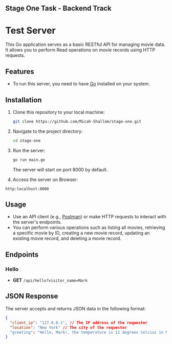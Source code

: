 ## Stage One Task - Backend Track

# Test Server

This Go application serves as a basic RESTful API for managing movie data. It allows you to perform Read operations on movie records using HTTP requests.

## Features

- To run this server, you need to have [Go](https://golang.org/doc/install) installed on your system.

## Installation

1. Clone this repository to your local machine:

   ```bash
   git clone https://github.com/Micah-Shallom/stage-one.git
   ```
2. Navigate to the project directory:

   ```bash
   cd stage-one
   ```
3. Run the server:

   ```bash
   go run main.go
   ```

   The server will start on port 8000 by default.
4. Access the server on Browser:

```http
http:localhost:8000
```

## Usage

- Use an API client (e.g., [Postman](https://www.postman.com/)) or make HTTP requests to interact with the server's endpoints.
- You can perform various operations such as listing all movies, retrieving a specific movie by ID, creating a new movie record, updating an existing movie record, and deleting a movie record.

## Endpoints

### Hello

- **GET** `/api/hello?visitor_name=Mark`

## JSON Response

The server accepts and returns JSON data in the following format:

```json
{
  "client_ip": "127.0.0.1", // The IP address of the requester
  "location": "New York" // The city of the requester
  "greeting": "Hello, Mark!, the temperature is 11 degrees Celcius in New York"//
}
```
